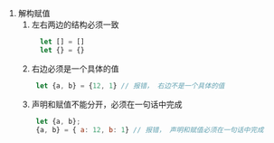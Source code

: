 1. 解构赋值
   1. 左右两边的结构必须一致
      ``` js 
        let [] = []
        let {} = {}
      ```
    2. 右边必须是一个具体的值
       ``` js 
        let {a, b} = {12, 1} // 报错， 右边不是一个具体的值
       ```
    3. 声明和赋值不能分开，必须在一句话中完成
       ``` js 
        let {a, b};
        {a, b} = { a: 12, b: 1} // 报错， 声明和赋值必须在一句话中完成
       ```